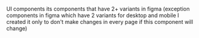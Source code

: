 UI components its components that have 2+ variants in figma (exception components in figma which have 2 variants for desktop and mobile I created it only to don't make changes in every page if this component will change)
